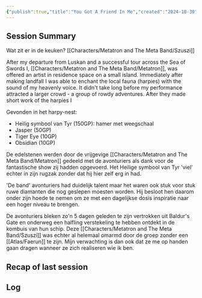 ```yaml
---
{"publish":true,"title":"You Got A Friend In Me","created":"2024-10-30","modified":"2025-07-16T20:41:11.964+02:00","cssclasses":""}
---
```



## Session Summary
Wat zit er in de keuken? [[Characters/Metatron and The Meta Band/Szuszi]]

After my departure from Luskan and a successful tour across the Sea of Swords I, [[Characters/Metatron and The Meta Band/Metatron]], was offered an artist in residence space on a small island. Immediately after making landfall I was able to enchant the local fauna (harpies) with the sound of my heavenly voice. It didn't take long before my performance attracted a larger crowd - a group of rowdy adventures. After they made short work of the harpies I 

Gevonden in het harpy-nest:
- Heilig symbool van Tyr (150GP): hamer met weegschaal
- Jasper (50GP)
- Tiger Eye (10GP)
- Obsidian (10GP)

De edelstenen werden door de vrijgevige [[Characters/Metatron and The Meta Band/Metatron]] gedeeld met de avonturiers als dank voor de fantastische show zij hadden opgevoerd. Het Heilige symbool van Tyr 'viel' echter in zijn rugzak zonder dat hij hier zelf erg in had. 

'De band' avonturiers had duidelijk talent maar het waren ook stuk voor stuk ruwe diamanten die nog geslepen moesten worden. Hij besloot hen daarom onder zijn hoede te nemen om ze met een dagelijkse dosis inspiratie naar een hoger niveau te brengen. 

De avonturiers bleken zo'n 5 dagen geleden te zijn vertrokken uit Baldur's Gate en onderweg een halfling verstekeling te hebben ontdekt in de kombuis van hun schip. Deze [[Characters/Metatron and The Meta Band/Szuszi]] was echter al helemaal omarmd door de groep zonder een [[Atlas/Faerun]] te zijn. Mijn verwachting is dan ook dat ze me op handen gaan dragen wanneer ze zich realiseren wie ik ben. 

## Recap of last session


## Log
